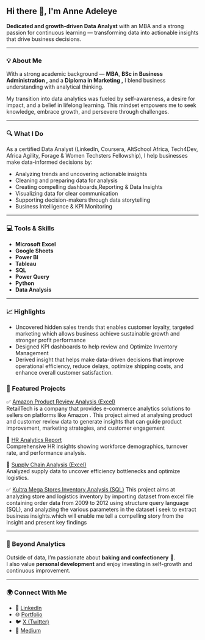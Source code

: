 ## Hi there 👋,  I'm Anne Adeleye  

**Dedicated and growth-driven Data Analyst** with an MBA and a strong passion for continuous learning — transforming data into actionable insights that drive business decisions.  

---

### 💡 About Me  
With a strong academic background — **MBA**, **BSc in Business Administration ,** and a **Diploma in Marketing ,** I blend business understanding with analytical thinking.  

My transition into data analytics was fueled by self-awareness, a desire for impact, and a belief in lifelong learning. This mindset empowers me to seek knowledge, embrace growth, and persevere through challenges.  

---

### 🔍 What I Do  
As a certified Data Analyst (LinkedIn, Coursera, AltSchool Africa, Tech4Dev, Africa Agility, Forage & Women Techsters Fellowship), I help businesses make data-informed decisions by:  
- Analyzing trends and uncovering actionable insights  
- Cleaning and preparing data for analysis  
- Creating compelling dashboards,Reporting & Data Insights 
- Visualizing data for clear communication  
- Supporting decision-makers through data storytelling
- Business Intelligence & KPI Monitoring

---

### 💻 Tools & Skills  
- **Microsoft Excel**  
- **Google Sheets**  
- **Power BI**  
- **Tableau**  
- **SQL**  
- **Power Query**  
- **Python**
- **Data Analysis**

---

### 📈 Highlights
- Uncovered hidden sales trends that enables customer loyalty, targeted marketing which allows business achieve sustainable growth and stronger profit performance
- Designed KPI dashboards to help review and Optimize Inventory Management
- Derived insight that helps make data-driven decisions that improve operational efficiency, reduce delays, optimize shipping costs, and enhance overall customer satisfaction.

### 🧠 Featured Projects  

✅ [Amazon Product Review Analysis (Excel)](https://github.com/AdeleyeAnne/DSA-CAPSTONE-PROJECT.)  
RetailTech is a company that provides e-commerce analytics solutions to sellers on platforms like Amazon . This project aimed at analysing product and customer review data to generate insights that can guide product improvement, marketing strategies, and customer engagement

🔹 [HR Analytics Report](https://github.com/AdeleyeAnne/HR-Analytics-Dashboard)  
Comprehensive HR insights showing workforce demographics, turnover rate, and performance analysis.  

🔹 [Supply Chain Analysis (Excel)](https://github.com/AdeleyeAnne/Supply-chain-Excel-Analysis-)  
Analyzed supply data to uncover efficiency bottlenecks and optimize logistics.

✅ [Kultra Mega Stores Inventory Analysis (SQL)](https://github.com/AdeleyeAnne/CAPSTONE-PROJECT-SQL)
This project aims at analyzing store and logistics inventory by importing dataset from excel file containing order data from 2009 to 2012 using structure query language (SQL), and analyzing the various parameters in the dataset i seek to extract business insights.which will enable me tell a compelling story from the insight and present key findings

---

### 🎂 Beyond Analytics  
Outside of data, I’m passionate about **baking and confectionery** 🍰.  
I also value **personal development** and enjoy investing in self-growth and continuous improvement.  

---

### 🌍 Connect With Me  
- 💼 [LinkedIn](https://www.linkedin.com/in/adeleyeanne)  
- 🌐 [Portfolio](https://www.datascienceportfol.io/Anne)  
- 🐦 [X (Twitter)](https://x.com/AdeleyeAnne)  
- 📸 [Medium](https://medium.com/@adeleyeanne2014)  



